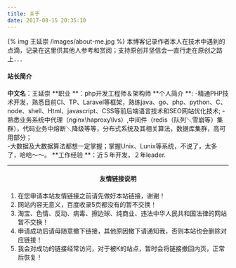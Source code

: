 ```yaml
---
title: 关于
date: 2017-08-15 20:35:10
---
```

{% img 王延崇 /images/about-me.jpg %}
本博客记录作者本人在技术中遇到的点滴，记录在这里供其他人参考和赏阅；支持原创并坚信会一直行走在原创之路上．．．

#### 站长简介
**中文名**：王延崇
**职业 **：php开发工程师＆架构师
**个人简介 **:
 -精通PHP技术开发，熟悉目前CI、TP、Laravel等框架，熟练java、go、php、python、C、node、shell、Html、javascript、CSS等前后端语言技术和SEO网站优化技术;
 -熟悉业务系统中代理（nginx\haproxy\lvs）,中间件（redis（队列＼雪崩等）集群），代码业务中熔断＼降级等等，分布式系统及其相关算法，数据库集群，高可用部分；  
 -大数据及大数据算法都想一定掌握；掌握Unix、Lunix等系统，不说了，太多了，哈哈～～。 
**工作经验 **：近５年开发，２年leader.

---

#### <center>友情链接说明</center>
1. 在您申请本站友情链接之前请先做好本站链接，谢谢！
2. 网站内容无意义，百度收录5页都没有的暂不交换！
3. 淘宝、色情、反动、病毒、擦边球、纯商业、违法中华人民共和国法律的网站暂不交换！
4. 申请成功后请毋随意撤下链接，其他原因撤下请通知我，否则本站也会删除对应链接！
5. 我会对成功的链接经常访问，对于被K的站点，暂时会将链接撤回内页，正常后恢复！ 
